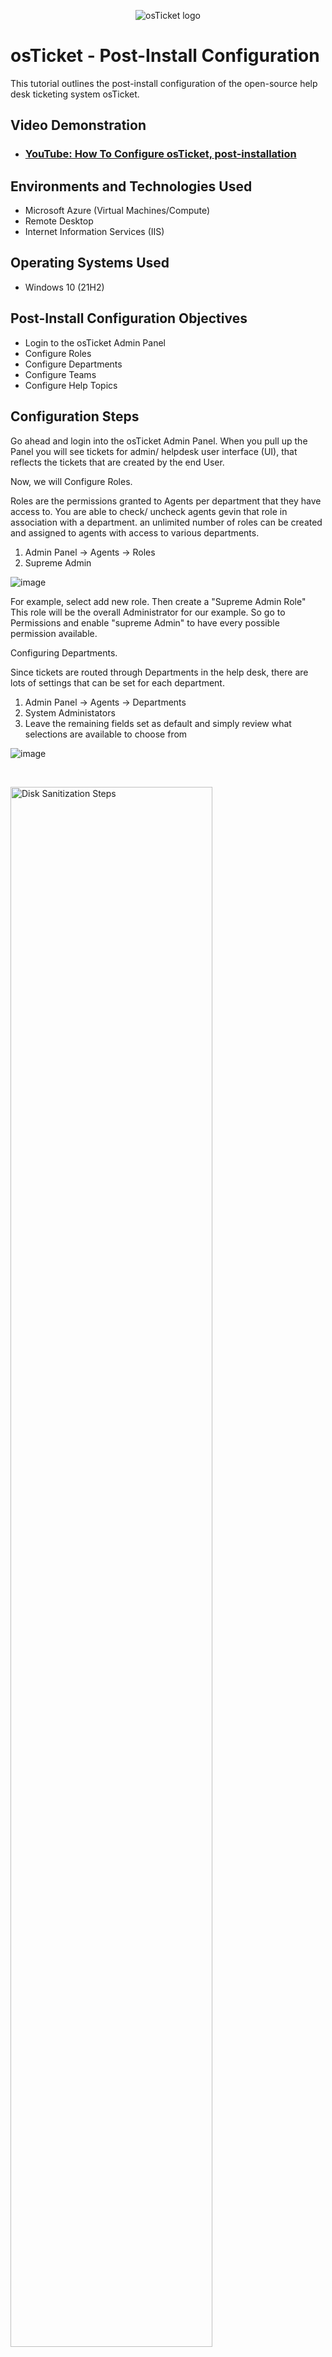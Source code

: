 <p align="center">
<img src="https://i.imgur.com/Clzj7Xs.png" alt="osTicket logo"/>
</p>

<h1>osTicket - Post-Install Configuration</h1>
This tutorial outlines the post-install configuration of the open-source help desk ticketing system osTicket.<br />


<h2>Video Demonstration</h2>

- ### [YouTube: How To Configure osTicket, post-installation](https://www.youtube.com)

<h2>Environments and Technologies Used</h2>

- Microsoft Azure (Virtual Machines/Compute)
- Remote Desktop
- Internet Information Services (IIS)

<h2>Operating Systems Used </h2>

- Windows 10</b> (21H2)

<h2>Post-Install Configuration Objectives</h2>

- Login to the osTicket Admin Panel
- Configure Roles
- Configure Departments
- Configure Teams
- Configure Help Topics

<h2>Configuration Steps</h2>
Go ahead and login into the osTicket Admin Panel.  When you pull up the Panel you will see tickets for admin/ helpdesk user interface (UI), that reflects the tickets that are created by the end User. 

Now, we will Configure Roles.

Roles are the permissions granted to Agents per department that they have access to. You are able to check/ uncheck agents gevin that role in association with a department. an unlimited number of roles can be created and assigned to agents with access to various departments. 

1. Admin Panel -> Agents -> Roles
2. Supreme Admin

![image](https://github.com/emodjeska/post-install-config/assets/143763072/a66e5cc1-6ef7-4111-9316-c258da58c921)

For example, select add new role. Then create a "Supreme Admin Role" This role will be the overall Administrator for our example. So go to Permissions and enable "supreme Admin" to have every possible permission available.

Configuring Departments.

Since tickets are routed through Departments in the help desk, there are lots of settings that can be set for each department.

1. Admin Panel -> Agents -> Departments
2. System Administators
3. Leave the remaining fields set as default and simply review what selections are available to choose from

![image](https://github.com/emodjeska/post-install-config/assets/143763072/e28fba54-572d-4de5-b5f7-0aeec53ecfc9)

</p>
<br />

<p>
<img src="https://i.imgur.com/DJmEXEB.png" height="80%" width="80%" alt="Disk Sanitization Steps"/>
</p>
<p>
Lorem ipsum dolor sit amet, consectetur adipiscing elit, sed do eiusmod tempor incididunt ut labore et dolore magna aliqua. Ut enim ad minim veniam, quis nostrud exercitation ullamco laboris nisi ut aliquip ex ea commodo consequat. Duis aute irure dolor in reprehenderit in voluptate velit esse cillum dolore eu fugiat nulla pariatur.
</p>
<br />

<p>
<img src="https://i.imgur.com/DJmEXEB.png" height="80%" width="80%" alt="Disk Sanitization Steps"/>
</p>
<p>
Lorem ipsum dolor sit amet, consectetur adipiscing elit, sed do eiusmod tempor incididunt ut labore et dolore magna aliqua. Ut enim ad minim veniam, quis nostrud exercitation ullamco laboris nisi ut aliquip ex ea commodo consequat. Duis aute irure dolor in reprehenderit in voluptate velit esse cillum dolore eu fugiat nulla pariatur.
</p>
<br />
